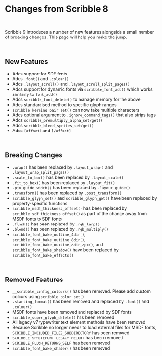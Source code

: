 # Changes from Scribble 8

&nbsp;

Scribble 9 introduces a number of new features alongside a small number of breaking changes. This page will help you make the jump.

&nbsp;

## New Features

- Adds support for SDF fonts
- Adds `.font()` and `.colour()`
- Adds `.layout_scroll()` and `.layout_scroll_split_pages()`
- Adds support for dynamic fonts via `scribble_font_add()` which works similarly to `font_add()`
- Adds `scribble_font_delete()` to manage memory for the above
- Adds standardised method to specific glyph ranges
- `scribble_kerning_pair_set()` can now take multiple characters
- Adds optional argument to `.ignore_command_tags()` that also strips tags
- Adds `scribble_premultiply_alpha_set/get()`
- Adds `scribble_blend_sprites_set/get()`
- Adds `[offset]` and `[/offset]`

&nbsp;

## Breaking Changes

- `.wrap()` has been replaced by `.layout_wrap()` and `.layout_wrap_split_pages()`
- `.scale_to_box()` has been replaced by `.layout_scale()`
- `.fit_to_box()` has been replaced by `.layout_fit()`
- `.pin_guide_width()` has been replaced by `.layout_guide()`
- `.transform()` has been replaced by `.post_transform()`
- `scribble_glyph_set()` and `scribble_glyph_get()` have been replaced by property-specific functions
- `scribble_msdf_thickness_offset()` has been replaced by `scribble_sdf_thickness_offset()` as part of the change away from MSDF fonts to SDF fonts
- `.flash()` has been replaced by `.rgb_lerp()`
- `.blend()` has been replaced by `.rgb_multiply()`
- `scribble_font_bake_outline_4dir()`, `scribble_font_bake_outline_8dir()`, `scribble_font_bake_outline_8dir_2px()`, and `scribble_font_bake_shadow()` have been replaced by `scribble_font_bake_effects()`

&nbsp;

## Removed Features

- `__scribble_config_colours()` has been removed. Please add custom colours using `scribble_color_set()`
- `.starting_format()` has been removed and replaced by `.font()` and `.colour()`
- MSDF fonts have been removed and replaced by SDF fonts
- `scribble_super_glyph_delete()` has been removed
- All legacy v7 typewriter text element methods have been removed
- Because Scribble no longer needs to load external files for MSDF fonts, `SCRIBBLE_INCLUDED_FILES_SUBDIRECTORY` has been removed
- `SCRIBBLE_SPRITEFONT_LEGACY_HEIGHT` has been removed
- `SCRIBBLE_FLUSH_RETURNS_SELF` has been removed
- `scribble_font_bake_shader()` has been removed